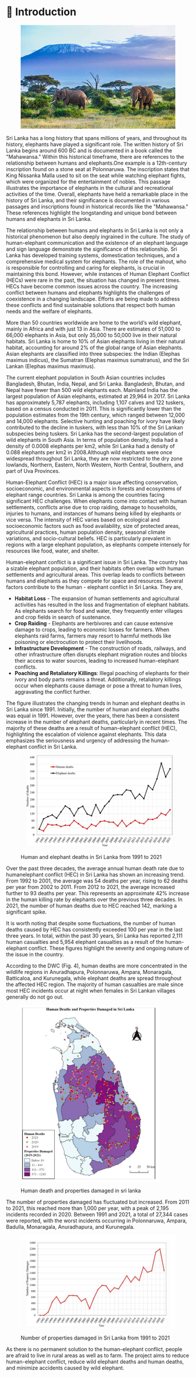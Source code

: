 # 🐘 Introduction

<figure><img src="../../.gitbook/assets/istockphoto-586942490-612x612.jpg" alt=""><figcaption></figcaption></figure>

Sri Lanka has a long history that spans millions of years, and throughout its history, elephants have played a significant role. The written history of Sri Lanka begins around 600 BC and is documented in a book called the "Mahawansa." Within this historical timeframe, there are references to the relationship between humans and elephants.One example is a 12th-century inscription found on a stone seat at Polonnaruwa. The inscription states that King Nissanka Malla used to sit on the seat while watching elephant fights, which were organized for the entertainment of nobles. This passage illustrates the importance of elephants in the cultural and recreational activities of the time. Overall, elephants have held a remarkable place in the history of Sri Lanka, and their significance is documented in various passages and inscriptions found in historical records like the "Mahawansa." These references highlight the longstanding and unique bond between humans and elephants in Sri Lanka.

The relationship between humans and elephants in Sri Lanka is not only a historical phenomenon but also deeply ingrained in the culture. The study of human-elephant communication and the existence of an elephant language and sign language demonstrate the significance of this relationship. Sri Lanka has developed training systems, domestication techniques, and a comprehensive medical system for elephants. The role of the mahout, who is responsible for controlling and caring for elephants, is crucial in maintaining this bond. However, while instances of Human Elephant Conflict (HECs) were rare in the past, the situation has changed in present times. HECs have become common issues across the country. The increasing conflict between humans and elephants highlights the challenges of coexistence in a changing landscape. Efforts are being made to address these conflicts and find sustainable solutions that respect both human needs and the welfare of elephants.

More than 50 countries worldwide are home to the world‘s wild elephant, mainly in Africa and with just 13 in Asia. There are estimates of 51,000 to 66,000 elephants in Asia, but only 35,000 to 50,000 live in their natural habitats. Sri Lanka is home to 10% of Asian elephants living in their natural habitat, accounting for around 2% of the global range of Asian elephants. Asian elephants are classified into three subspecies: the Indian (Elephas maximus indicus), the Sumatran (Elephas maximus sumatranus), and the Sri Lankan (Elephas maximus maximus).

The current elephant population in South Asian countries includes Bangladesh, Bhutan, India, Nepal, and Sri Lanka. Bangladesh, Bhutan, and Nepal have fewer than 500 wild elephants each. Mainland India has the largest population of Asian elephants, estimated at 29,964 in 2017. Sri Lanka has approximately 5,787 elephants, including 1,107 calves and 122 tuskers, based on a census conducted in 2011. This is significantly lower than the population estimates from the 19th century, which ranged between 12,000 and 14,000 elephants. Selective hunting and poaching for ivory have likely contributed to the decline in tuskers, with less than 10% of the Sri Lankan subspecies being tuskers. Sri Lanka has the second-largest population of wild elephants in South Asia. In terms of population density, India had a density of 0.0008 elephants per km2, while Sri Lanka had a density of 0.088 elephants per km2 in 2008.Although wild elephants were once widespread throughout Sri Lanka, they are now restricted to the dry zone lowlands, Northern, Eastern, North Western, North Central, Southern, and part of Uva Provinces.

Human-Elephant Conflict (HEC) is a major issue affecting conservation, socioeconomic, and environmental aspects in forests and ecosystems of elephant range countries. Sri Lanka is among the countries facing significant HEC challenges. When elephants come into contact with human settlements, conflicts arise due to crop raiding, damage to households, injuries to humans, and instances of humans being killed by elephants or vice versa. The intensity of HEC varies based on ecological and socioeconomic factors such as food availability, size of protected areas, agricultural practices, human population density, seasonal climate variations, and socio-cultural beliefs. HEC is particularly prevalent in regions with a large elephant population, as elephants compete intensely for resources like food, water, and shelter.

Human-elephant conflict is a significant issue in Sri Lanka. The country has a sizable elephant population, and their habitats often overlap with human settlements and agricultural areas. This overlap leads to conflicts between humans and elephants as they compete for space and resources. Several factors contribute to the human - elephant conflict in Sri Lanka. They are,                         &#x20;

* **Habitat Loss** - The expansion of human settlements and agricultural activities has resulted in the loss and fragmentation of elephant habitats. As elephants search for food and water, they frequently enter villages and crop fields in search of sustenance.
* **Crop Raiding** - Elephants are herbivores and can cause extensive damage to crops, leading to economic losses for farmers. When elephants raid farms, farmers may resort to harmful methods like poisoning or electrocution to protect their livelihoods.
* **Infrastructure Development** - The construction of roads, railways, and other infrastructure often disrupts elephant migration routes and blocks their access to water sources, leading to increased human-elephant conflicts.
* **Poaching and Retaliatory Killings**: Illegal poaching of elephants for their ivory and body parts remains a threat. Additionally, retaliatory killings occur when elephants cause damage or pose a threat to human lives, aggravating the conflict further.

The figure illustrates the changing trends in human and elephant deaths in Sri Lanka since 1991. Initially, the number of human and elephant deaths was equal in 1991. However, over the years, there has been a consistent increase in the number of elephant deaths, particularly in recent times. The majority of these deaths are a result of human-elephant conflict (HEC), highlighting the escalation of violence against elephants. This data emphasizes the seriousness and urgency of addressing the human-elephant conflict in Sri Lanka.



<figure><img src="../../.gitbook/assets/Screenshot 2024-09-11 141405.png" alt=""><figcaption><p>Human and elephant deaths in Sri Lanka from 1991 to 2021</p></figcaption></figure>

Over the past three decades, the average annual human death rate due to humanelephant conflict (HEC) in Sri Lanka has shown an increasing trend. From 1992 to 2001, the average was 54 deaths per year, rising to 62 deaths per year from 2002 to 2011. From 2012 to 2021, the average increased further to 93 deaths per year. This represents an approximate 42% increase in the human killing rate by elephants over the previous three decades. In 2021, the number of human deaths due to HEC reached 142, marking a significant spike.

It is worth noting that despite some fluctuations, the number of human deaths caused by HEC has consistently exceeded 100 per year in the last three years. In total, within the past 30 years, Sri Lanka has reported 2,111 human casualties and 5,954 elephant casualties as a result of the human-elephant conflict. These figures highlight the severity and ongoing nature of the issue in the country.&#x20;

According to the DWC (Fig. 4), human deaths are more concentrated in the wildlife regions in Anuradhapura, Polonnaruwa, Ampara, Monaragala, Batticaloa, and Kurunegala, while elephant deaths are spread throughout the affected HEC region. The majority of human casualties are male since most HEC incidents occur at night when females in Sri Lankan villages generally do not go out.



<figure><img src="../../.gitbook/assets/Screenshot 2024-09-11 141437.png" alt=""><figcaption><p>Human death and properties damaged in sri lanka</p></figcaption></figure>

The number of properties damaged has fluctuated but increased. From 2011 to 2021, this reached more than 1,000 per year, with a peak of 2,195 incidents recorded in 2020. Between 1991 and 2021, a total of 27,344 cases were reported, with the worst incidents occurring in Polonnaruwa, Ampara, Badulla, Monaragala, Anuradhapura, and Kurunegala.



<figure><img src="../../.gitbook/assets/Screenshot 2024-09-11 141452.png" alt=""><figcaption><p>Number of properties damaged in Sri Lanka from 1991 to 2021</p></figcaption></figure>

As there is no permanent solution to the human-elephant conflict, people are afraid to live in rural areas as well as to farm. The project aims to reduce human-elephant conflict, reduce wild elephant deaths and human deaths, and minimize accidents caused by wild elephant.
